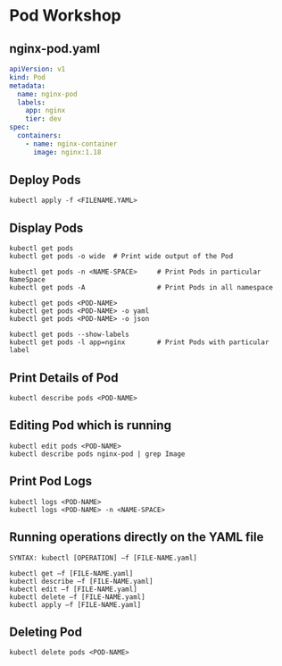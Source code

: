 # Pod Workshop

## nginx-pod.yaml

```yaml
apiVersion: v1
kind: Pod
metadata:
  name: nginx-pod
  labels:
    app: nginx
    tier: dev
spec:
  containers:
    - name: nginx-container
      image: nginx:1.18
```

## Deploy Pods
>
    kubectl apply -f <FILENAME.YAML>

## Display Pods
>
    kubectl get pods
    kubectl get pods -o wide  # Print wide output of the Pod

    kubectl get pods -n <NAME-SPACE>     # Print Pods in particular NameSpace
    kubectl get pods -A                  # Print Pods in all namespace

    kubectl get pods <POD-NAME>
    kubectl get pods <POD-NAME> -o yaml  
    kubectl get pods <POD-NAME> -o json

    kubectl get pods --show-labels
    kubectl get pods -l app=nginx        # Print Pods with particular label

## Print Details of Pod
>
    kubectl describe pods <POD-NAME>

## Editing Pod which is running
>
    kubectl edit pods <POD-NAME>
    kubectl describe pods nginx-pod | grep Image

## Print Pod Logs
>
    kubectl logs <POD-NAME>
    kubectl logs <POD-NAME> -n <NAME-SPACE>

## Running operations directly on the YAML file
>
    SYNTAX: kubectl [OPERATION] –f [FILE-NAME.yaml]

    kubectl get –f [FILE-NAME.yaml]
    kubectl describe –f [FILE-NAME.yaml]
    kubectl edit –f [FILE-NAME.yaml]
    kubectl delete –f [FILE-NAME.yaml]
    kubectl apply –f [FILE-NAME.yaml]

## Deleting Pod
>
    kubectl delete pods <POD-NAME>